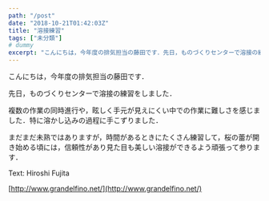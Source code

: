 ```yaml
---
path: "/post"
date: "2018-10-21T01:42:03Z"
title: "溶接練習"
tags: ["未分類"]
# dummy
excerpt: "こんにちは，今年度の排気担当の藤田です．先日，ものづくりセンターで溶接の練習をしました．複数の作業の同時進行や，眩しく手元が見えにくい中での作業に難しさを感じました．特に溶かし込みの過程に手こずりま..."
---
```


[](21-1.jpg)こんにちは，今年度の排気担当の藤田です．

先日，ものづくりセンターで溶接の練習をしました．

複数の作業の同時進行や，眩しく手元が見えにくい中での作業に難しさを感じました．特に溶かし込みの過程に手こずりました．

まだまだ未熟ではありますが，時間があるときにたくさん練習して，桜の蕾が開き始める頃には，信頼性があり見た目も美しい溶接ができるよう頑張って参ります．

Text: Hiroshi Fujita

[http://www.grandelfino.net/](http://www.grandelfino.net/)